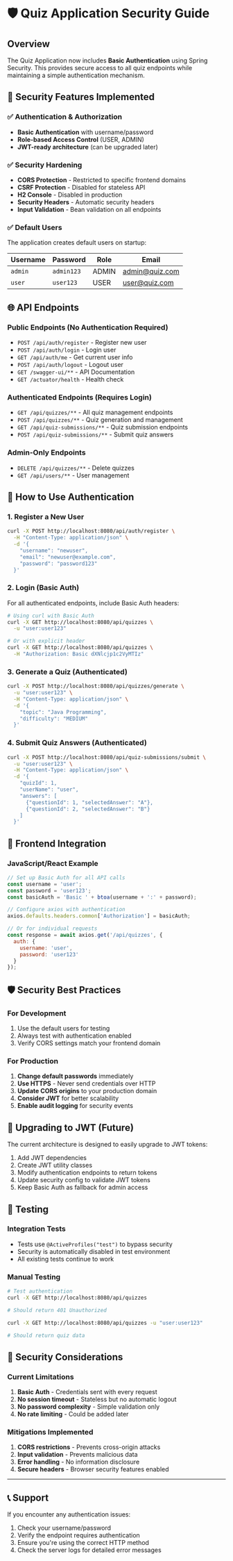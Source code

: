 # 🛡️ Quiz Application Security Guide

## Overview

The Quiz Application now includes **Basic Authentication** using Spring Security. This provides secure access to all quiz endpoints while maintaining a simple authentication mechanism.

## 🔐 Security Features Implemented

### ✅ **Authentication & Authorization**
- **Basic Authentication** with username/password
- **Role-based Access Control** (USER, ADMIN)
- **JWT-ready architecture** (can be upgraded later)

### ✅ **Security Hardening**
- **CORS Protection** - Restricted to specific frontend domains
- **CSRF Protection** - Disabled for stateless API
- **H2 Console** - Disabled in production
- **Security Headers** - Automatic security headers
- **Input Validation** - Bean validation on all endpoints

### ✅ **Default Users**
The application creates default users on startup:

| Username | Password | Role  | Email           |
|----------|----------|-------|-----------------|
| `admin`  | `admin123` | ADMIN | admin@quiz.com  |
| `user`   | `user123`  | USER  | user@quiz.com   |

## 🌐 API Endpoints

### **Public Endpoints** (No Authentication Required)
- `POST /api/auth/register` - Register new user
- `POST /api/auth/login` - Login user  
- `GET /api/auth/me` - Get current user info
- `POST /api/auth/logout` - Logout user
- `GET /swagger-ui/**` - API Documentation
- `GET /actuator/health` - Health check

### **Authenticated Endpoints** (Requires Login)
- `GET /api/quizzes/**` - All quiz management endpoints
- `POST /api/quizzes/**` - Quiz generation and management
- `GET /api/quiz-submissions/**` - Quiz submission endpoints
- `POST /api/quiz-submissions/**` - Submit quiz answers

### **Admin-Only Endpoints**
- `DELETE /api/quizzes/**` - Delete quizzes
- `GET /api/users/**` - User management

## 🚀 How to Use Authentication

### **1. Register a New User**
```bash
curl -X POST http://localhost:8080/api/auth/register \
  -H "Content-Type: application/json" \
  -d '{
    "username": "newuser",
    "email": "newuser@example.com", 
    "password": "password123"
  }'
```

### **2. Login (Basic Auth)**
For all authenticated endpoints, include Basic Auth headers:

```bash
# Using curl with Basic Auth
curl -X GET http://localhost:8080/api/quizzes \
  -u "user:user123"

# Or with explicit header
curl -X GET http://localhost:8080/api/quizzes \
  -H "Authorization: Basic dXNlcjp1c2VyMTIz"
```

### **3. Generate a Quiz (Authenticated)**
```bash
curl -X POST http://localhost:8080/api/quizzes/generate \
  -u "user:user123" \
  -H "Content-Type: application/json" \
  -d '{
    "topic": "Java Programming",
    "difficulty": "MEDIUM"
  }'
```

### **4. Submit Quiz Answers (Authenticated)**
```bash
curl -X POST http://localhost:8080/api/quiz-submissions/submit \
  -u "user:user123" \
  -H "Content-Type: application/json" \
  -d '{
    "quizId": 1,
    "userName": "user",
    "answers": [
      {"questionId": 1, "selectedAnswer": "A"},
      {"questionId": 2, "selectedAnswer": "B"}
    ]
  }'
```

## 🔧 Frontend Integration

### **JavaScript/React Example**
```javascript
// Set up Basic Auth for all API calls
const username = 'user';
const password = 'user123';
const basicAuth = 'Basic ' + btoa(username + ':' + password);

// Configure axios with authentication
axios.defaults.headers.common['Authorization'] = basicAuth;

// Or for individual requests
const response = await axios.get('/api/quizzes', {
  auth: {
    username: 'user',
    password: 'user123'
  }
});
```

## 🛡️ Security Best Practices

### **For Development**
1. Use the default users for testing
2. Always test with authentication enabled
3. Verify CORS settings match your frontend domain

### **For Production**
1. **Change default passwords** immediately
2. **Use HTTPS** - Never send credentials over HTTP
3. **Update CORS origins** to your production domain
4. **Consider JWT** for better scalability
5. **Enable audit logging** for security events

## 🔄 Upgrading to JWT (Future)

The current architecture is designed to easily upgrade to JWT tokens:

1. Add JWT dependencies
2. Create JWT utility classes  
3. Modify authentication endpoints to return tokens
4. Update security config to validate JWT tokens
5. Keep Basic Auth as fallback for admin access

## 🧪 Testing

### **Integration Tests**
- Tests use `@ActiveProfiles("test")` to bypass security
- Security is automatically disabled in test environment
- All existing tests continue to work

### **Manual Testing**
```bash
# Test authentication
curl -X GET http://localhost:8080/api/quizzes

# Should return 401 Unauthorized

curl -X GET http://localhost:8080/api/quizzes -u "user:user123"

# Should return quiz data
```

## 🚨 Security Considerations

### **Current Limitations**
1. **Basic Auth** - Credentials sent with every request
2. **No session timeout** - Stateless but no automatic logout
3. **No password complexity** - Simple validation only
4. **No rate limiting** - Could be added later

### **Mitigations Implemented**
1. **CORS restrictions** - Prevents cross-origin attacks
2. **Input validation** - Prevents malicious data
3. **Error handling** - No information disclosure
4. **Secure headers** - Browser security features enabled

---

## 📞 Support

If you encounter any authentication issues:
1. Check your username/password
2. Verify the endpoint requires authentication
3. Ensure you're using the correct HTTP method
4. Check the server logs for detailed error messages
